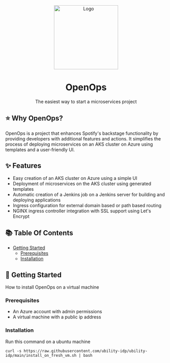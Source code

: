 <div align="center">
  <a href="https://www.ubilityai.com/" target="_blank">
  <picture>
    <img src="https://static.wixstatic.com/media/6263ca_4dcd755db8a04950ad0ddd80d34b2086~mv2.png/v1/fill/w_210,h_210,al_c/6263ca_4dcd755db8a04950ad0ddd80d34b2086~mv2.png" width="200" alt="Logo"/>
  </picture>
  </a>
</div>

<h1 align="center">OpenOps</h1>

<div align="center">
The easiest way to start a microservices project
</div>

## ⭐️ Why OpenOps?

OpenOps is a project that enhances Spotify's backstage functionality by providing developers with additional features and actions. It simplifies the process of deploying microservices on an AKS cluster on Azure using templates and a user-friendly UI.

## ✨ Features

- Easy creation of an AKS cluster on Azure using a simple UI
- Deployment of microservices on the AKS cluster using generated templates
- Automatic creation of a Jenkins job on a Jenkins server for building and deploying applications
- Ingress configuration for external domain based or path based routing
- NGINX ingress controller integration with SSL support using Let's Encrypt

## 📚 Table Of Contents

- [Getting Started](https://github.com/ubility-backstage/ubility-backstage#-getting-started)
  - [Prerequisites](https://github.com/ubility-backstage/ubility-backstage#-prerequisites)
  - [Installation](https://github.com/ubility-backstage/ubility-backstage#-installation)

## 🚀 Getting Started

How to install OpenOps on a virtual machine

### Prerequisites

- An Azure account with admin permissions
- A virtual machine with a public ip address

### Installation

Run this command on a ubuntu machine

```
curl -s https://raw.githubusercontent.com/ubility-idp/ubility-idp/main/install_on_fresh_vm.sh | bash
```
